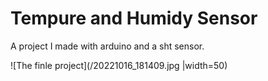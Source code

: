 # Tempure and Humidy Sensor

 A project I made with arduino and a sht sensor. 

 ![The finle project](/20221016_181409.jpg |width=50)
